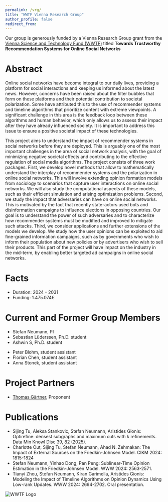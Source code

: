 ```yaml
---
permalink: /vrg/
title: "WWTF Vienna Research Group"
author_profile: false
redirect_from: 
---
```


Our group is generously funded by a Vienna Research Group grant from the
[Vienna Science and Technology Fund (WWTF)](https://wwtf.at) titled
**Towards Trustworthy Recommendation Systems for Online Social Networks**

# Abstract
Online social networks have become integral to our daily lives, providing a platform for social interactions and keeping us informed about the latest news. However, concerns have been raised about the filter bubbles that form on these platforms and their potential contribution to societal polarization. Some have attributed this to the use of recommender systems and timeline algorithms that prioritize content with extreme viewpoints. A significant challenge in this area is the feedback loop between these algorithms and human behavior, which only allows us to assess their impact after they have already influenced society. It is important to address this issue to ensure a positive societal impact of these technologies.

This project aims to understand the impact of recommender systems in social networks before they are deployed. This is arguably one of the most important challenges in the area of social network analysis, with the goal of minimizing negative societal effects and contributing to the effective regulation of social media algorithms. The project consists of three work packages. First, we develop novel methods that allow to mathematically understand the interplay of recommender systems and the polarization in online social networks. This will involve extending opinion formation models from sociology to scenarios that capture user interactions on online social networks. We will also study the computational aspects of these models, such as their efficient simulation and arising optimization problems. Second, we study the impact that adversaries can have on online social networks. This is motivated by the fact that recently state-actors used bots and disinformation campaigns to influence elections in opposing countries. Our goal is to understand the power of such adversaries and to characterize how recommender systems must be modified and improved to mitigate such attacks. Third, we consider applications and further extensions of the models we develop. We study how the user opinions can be exploited to aid fine-grained information campaigns, such as by governments who wish to inform their population about new policies or by advertisers who wish to sell their products. This part of the project will have impact on the industry in the mid-term, by enabling better targeted ad campaigns in online social networks.

# Facts
- Duration: 2024 - 2031
- Funding: 1.475.074€

# Current and Former Group Members
- Stefan Neumann, PI
- Sebastian Lüderssen, Ph.D. student
- Ashwin S, Ph.D. student
* Peter Blohm, student assistant
* Florian Chen, student assistant
* Anna Stonek, student assistant

# Project Partners
- [Thomas Gärtner](https://thomasgaertner.org), Proponent

# Publications
- Sijing Tu, Aleksa Stankovic, Stefan Neumann, Aristides Gionis: Optirefine: densest subgraphs and maximum cuts with k refinements. Data Min Knowl Disc 39, 82 (2025).
- Charlotte Out, Sijing Tu, Stefan Neumann, Ahad N. Zehmakan: The Impact of External Sources on the Friedkin-Johnsen Model. CIKM 2024: 1815-1824
- Stefan Neumann, Yinhao Dong, Pan Peng: Sublinear-Time Opinion Estimation in the Friedkin-Johnsen Model. WWW 2024: 2563-2571.
- Tianyi Zhou, Stefan Neumann, Kiran Garimella, Aristides Gionis: Modeling the Impact of Timeline Algorithms on Opinion Dynamics Using Low-rank Updates. WWW 2024: 2694-2702. Oral presentation.
	

![WWTF Logo]({{site.baseurl}}/images/WWTF_Text_E_CMYK.jpg)
